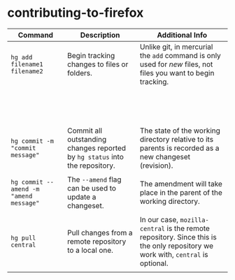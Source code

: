 # contributing-to-firefox


| Command | Description| Additional Info |
| --- | --- | --- |
| `hg add filename1 filename2` | Begin tracking changes to files or folders. | Unlike git, in mercurial the `add` command is only used for *new* files, not files you want to begin tracking. |
|  &nbsp; &nbsp; &nbsp; &nbsp; &nbsp; &nbsp; &nbsp; &nbsp; &nbsp; &nbsp; &nbsp; &nbsp; &nbsp; &nbsp; &nbsp; &nbsp; &nbsp; &nbsp; &nbsp; &nbsp; &nbsp; &nbsp; &nbsp; &nbsp; &nbsp; &nbsp; &nbsp; &nbsp; &nbsp; &nbsp; &nbsp; &nbsp; &nbsp; &nbsp; &nbsp; &nbsp; &nbsp; &nbsp; &nbsp; &nbsp; |
| `hg commit -m "commit message"` | Commit all outstanding changes reported by `hg status` into the repository. | The state of the working directory relative to its parents is recorded as a new changeset (revision). |
| |
| `hg commit --amend -m "amend message"` | The `--amend` flag can be used to update a changeset. | The amendment will take place in the parent of the working directory. |
| |
| `hg pull central` | Pull changes from a remote repository to a local one. | In our case, `mozilla-central` is the remote repository. Since this is the only repository we work with, `central` is optional. |
| |
